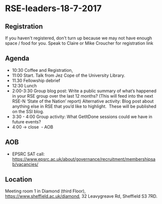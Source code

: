 # RSE-leaders-18-7-2017

## Registration

If you haven't registered, don't turn up because we may not have enough space / food for you.
Speak to Claire or Mike Croucher for registration link

## Agenda

* 10:30 Coffee and Registration, 
* 11:00 Start. Talk from Jez Cope of the University Library. 
* 11.30 Fellowship debrief
* 12:30 Lunch
* 2:00-3:30 Group blog post: Write a public summary of what’s happened in your RSE group over the last 12 months? (This will feed into the next RSE-N ‘State of the Nation’ report)
Alternative activity: Blog post about anything else in RSE that you’d like to highlight.  These will be published on the SSI blog.
* 3:30 - 4:00 Group activity: What GetItDone sessions could we have in future events?
* 4:00 -> close  - AOB
 
 ## AOB 

* EPSRC SAT call: https://www.epsrc.ac.uk/about/governance/recruitment/membershipsab/vacancies/
 
## Location 

Meeting room 1 in Diamond (third Floor), https://www.sheffield.ac.uk/diamond, 32 Leavygreave Rd, Sheffield S3 7RD.
